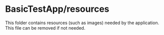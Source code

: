# BasicTestApp/resources

This folder contains resources (such as images) needed by the application. This file can
be removed if not needed.
